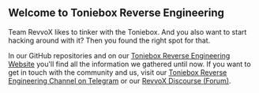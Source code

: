 ## Welcome to Toniebox Reverse Engineering

Team RevvoX likes to tinker with the Toniebox. And you also want to start hacking around with it? Then you found the right spot for that.

In our GitHub repositories and on our [Toniebox Reverse Engineering Website](https://tonies-wiki.revvox.de) you'll find all the information we gathered until now. If you want to get in touch with the community and us, visit our [Toniebox Reverse Engineering Channel on Telegram](https://t.me/toniebox_reverse_engineering) or our [RevvoX Discourse (Forum)](https://forum.revvox.de/).

<!--

**Here are some ideas to get you started:**

🙋‍♀️ A short introduction - what is your organization all about?
🌈 Contribution guidelines - how can the community get involved?
👩‍💻 Useful resources - where can the community find your docs? Is there anything else the community should know?
🍿 Fun facts - what does your team eat for breakfast?
🧙 Remember, you can do mighty things with the power of [Markdown](https://docs.github.com/github/writing-on-github/getting-started-with-writing-and-formatting-on-github/basic-writing-and-formatting-syntax)
-->
